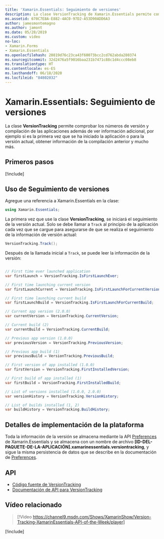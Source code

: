 ```yaml
---
title: 'Xamarin.Essentials: Seguimiento de versiones'
description: La clase VersionTracking de Xamarin.Essentials permite comprobar los números de versión y compilación de las aplicaciones además de ver información adicional, por ejemplo, si es la primera vez que se ha iniciado la aplicación o para la versión actual, obtener información de la compilación anterior y mucho más.
ms.assetid: 670C7E8A-E882-4AC0-97D2-A53D90ADD6A3
author: jamesmontemagno
ms.author: jamont
ms.date: 05/28/2019
ms.custom: video
no-loc:
- Xamarin.Forms
- Xamarin.Essentials
ms.openlocfilehash: 20819d76c23ca43f60073bcc2cd762abda280374
ms.sourcegitcommit: 32d2476a5f9016baa231b7471c88c1d4ccc08eb8
ms.translationtype: HT
ms.contentlocale: es-ES
ms.lasthandoff: 06/18/2020
ms.locfileid: "84802032"
---
```

# <a name="xamarinessentials-version-tracking"></a>Xamarin.Essentials: Seguimiento de versiones

La clase **VersionTracking** permite comprobar los números de versión y compilación de las aplicaciones además de ver información adicional, por ejemplo si es la primera vez que se ha iniciado la aplicación o para la versión actual, obtener información de la compilación anterior y mucho más.

## <a name="get-started"></a>Primeros pasos

[!include[](~/essentials/includes/get-started.md)]

## <a name="using-version-tracking"></a>Uso de Seguimiento de versiones

Agregue una referencia a Xamarin.Essentials en la clase:

```csharp
using Xamarin.Essentials;
```

La primera vez que use la clase **VersionTracking**, se iniciará el seguimiento de la versión actual. Solo se debe llamar a `Track` al principio de la aplicación cada vez que se cargue para asegurarse de que se realiza el seguimiento de la información de versión actual:

```csharp
VersionTracking.Track();
```

Después de la llamada inicial a `Track`, se puede leer la información de la versión:

```csharp

// First time ever launched application
var firstLaunch = VersionTracking.IsFirstLaunchEver;

// First time launching current version
var firstLaunchCurrent = VersionTracking.IsFirstLaunchForCurrentVersion;

// First time launching current build
var firstLaunchBuild = VersionTracking.IsFirstLaunchForCurrentBuild;

// Current app version (2.0.0)
var currentVersion = VersionTracking.CurrentVersion;

// Current build (2)
var currentBuild = VersionTracking.CurrentBuild;

// Previous app version (1.0.0)
var previousVersion = VersionTracking.PreviousVersion;

// Previous app build (1)
var previousBuild = VersionTracking.PreviousBuild;

// First version of app installed (1.0.0)
var firstVersion = VersionTracking.FirstInstalledVersion;

// First build of app installed (1)
var firstBuild = VersionTracking.FirstInstalledBuild;

// List of versions installed (1.0.0, 2.0.0)
var versionHistory = VersionTracking.VersionHistory;

// List of builds installed (1, 2)
var buildHistory = VersionTracking.BuildHistory;
```

## <a name="platform-implementation-specifics"></a>Detalles de implementación de la plataforma

Toda la información de la versión se almacena mediante la API [Preferences](preferences.md) de Xamarin.Essentials y se almacena con un nombre de archivo **[ID-DEL-PAQUETE-DE-LA-APLICACIÓN].xamarinessentials.versiontracking**, y sigue la misma persistencia de datos que se describe en la documentación de [Preferences](preferences.md#persistence).

## <a name="api"></a>API

- [Código fuente de VersionTracking](https://github.com/xamarin/Essentials/tree/main/Xamarin.Essentials/VersionTracking)
- [Documentación de API para VersionTracking](xref:Xamarin.Essentials.VersionTracking)

## <a name="related-video"></a>Vídeo relacionado

> [!Video https://channel9.msdn.com/Shows/XamarinShow/Version-Tracking-XamarinEssentials-API-of-the-Week/player]

[!include[](~/essentials/includes/xamarin-show-essentials.md)]
